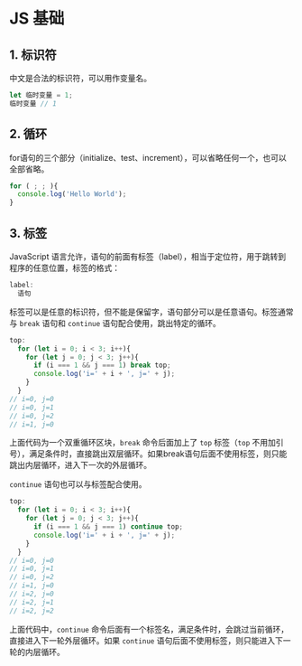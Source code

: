 # JS 基础

## 1. 标识符

中文是合法的标识符，可以用作变量名。

```javascript
let 临时变量 = 1;
临时变量 // 1
```

## 2. 循环

for语句的三个部分（initialize、test、increment），可以省略任何一个，也可以全部省略。

```javascript
for ( ; ; ){
  console.log('Hello World');
}
```

## 3. 标签

JavaScript 语言允许，语句的前面有标签（label），相当于定位符，用于跳转到程序的任意位置，标签的格式：

```javascript
label:
  语句
```

标签可以是任意的标识符，但不能是保留字，语句部分可以是任意语句。标签通常与 `break` 语句和 `continue` 语句配合使用，跳出特定的循环。

```javascript
top:
  for (let i = 0; i < 3; i++){
    for (let j = 0; j < 3; j++){
      if (i === 1 && j === 1) break top;
      console.log('i=' + i + ', j=' + j);
    }
  }
// i=0, j=0
// i=0, j=1
// i=0, j=2
// i=1, j=0
```

上面代码为一个双重循环区块，`break` 命令后面加上了 `top` 标签（`top` 不用加引号），满足条件时，直接跳出双层循环。如果break语句后面不使用标签，则只能跳出内层循环，进入下一次的外层循环。

`continue` 语句也可以与标签配合使用。

```javascript
top:
  for (let i = 0; i < 3; i++){
    for (let j = 0; j < 3; j++){
      if (i === 1 && j === 1) continue top;
      console.log('i=' + i + ', j=' + j);
    }
  }
// i=0, j=0
// i=0, j=1
// i=0, j=2
// i=1, j=0
// i=2, j=0
// i=2, j=1
// i=2, j=2
```

上面代码中，`continue` 命令后面有一个标签名，满足条件时，会跳过当前循环，直接进入下一轮外层循环。如果 `continue` 语句后面不使用标签，则只能进入下一轮的内层循环。
